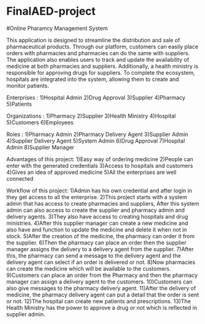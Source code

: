 # FinalAED-project

#Online Pharamcy Management System



This application is designed to streamline the distribution and sale of pharmaceutical products. Through our platform, customers can easily place orders with pharmacies and pharmacies can do the same with suppliers. The application also enables users to track and update the availability of medicine at both pharmacies and suppliers. Additionally, a health ministry is responsible for approving drugs for suppliers. To complete the ecosystem, hospitals are integrated into the system, allowing them to create and monitor patients.
 
Enterprises :
1)Hospital Admin
2)Drug Approval
3)Supplier
4)Pharmacy
5)Patients
 
Organizations :
1)Pharmacy
2)Supplier
3)Health Ministry
4)Hospital
5)Customers
6)Employees
 
Roles :
1)Pharmacy Admin
2)Pharmacy Delivery Agent
3)Supplier Admin
4)Supplier Delivery Agent
5)System Admin
6)Drug Approval
7)Hospital Admin
8)Supplier Manager
 
Advantages of this project:
1)Easy way of ordering medicine
2)People can enter with the generated credentials
3)Access to hospitals and customers
4)Gives an idea of approved medicine
5)All the enterprises are well connected
 
 
 
Workflow of this project:
1)Admin has his own credential and after login in they get access to all the enterprise.
2)This project starts with a system admin that has access to create pharmacies and suppliers, After this system admin can also access to create the supplier and pharmacy admin and delivery agents.
3)They also have access to creating hospitals and drug ministries.
4)After this supplier manager can create a new medicine and also have and function to update the medicine and delete it when not in stock.
5)After the creation of the medicine, the pharmacy can order it from the supplier.
6)Then the pharmacy can place an order then the supplier manager assigns the delivery to a delivery agent from the supplier.
7)After this, the pharmacy can send a message to the delivery agent and the delivery agent can select if an order is delivered or not.
8)Now pharmacies can create the medicine which will be available to the customers.
9)Customers can place an order from the Pharmacy and then the pharmacy manager can assign a delivery agent to the customers.
10)Customers can also give messages to the pharmacy delivery agent.
11)After the delivery of medicine, the pharmacy delivery agent can put a detail that the order is sent or not.
12)The hospital can create new patients and prescriptions.
13)The Health Ministry has the power to approve a drug or not which is reflected in supplier admin. 

